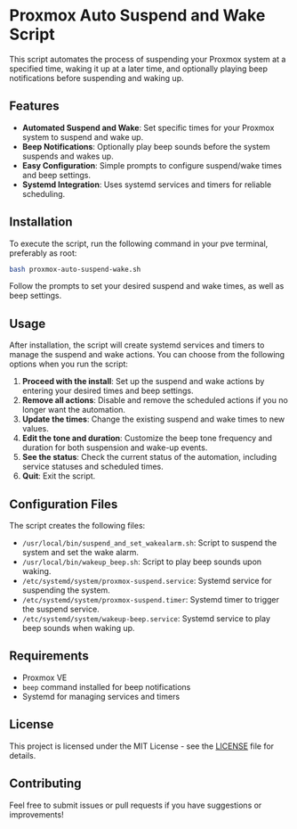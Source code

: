 # Proxmox Auto Suspend and Wake Script

This script automates the process of suspending your Proxmox system at a specified time, waking it up at a later time, and optionally playing beep notifications before suspending and waking up.

## Features

- **Automated Suspend and Wake**: Set specific times for your Proxmox system to suspend and wake up.
- **Beep Notifications**: Optionally play beep sounds before the system suspends and wakes up.
- **Easy Configuration**: Simple prompts to configure suspend/wake times and beep settings.
- **Systemd Integration**: Uses systemd services and timers for reliable scheduling.

## Installation

To execute the script, run the following command in your pve terminal, preferably as root:

```bash
bash proxmox-auto-suspend-wake.sh
```

Follow the prompts to set your desired suspend and wake times, as well as beep settings.

## Usage

After installation, the script will create systemd services and timers to manage the suspend and wake actions. You can choose from the following options when you run the script:

1. **Proceed with the install**: Set up the suspend and wake actions by entering your desired times and beep settings.
2. **Remove all actions**: Disable and remove the scheduled actions if you no longer want the automation.
3. **Update the times**: Change the existing suspend and wake times to new values.
4. **Edit the tone and duration**: Customize the beep tone frequency and duration for both suspension and wake-up events.
5. **See the status**: Check the current status of the automation, including service statuses and scheduled times.
6. **Quit**: Exit the script.

## Configuration Files

The script creates the following files:

- `/usr/local/bin/suspend_and_set_wakealarm.sh`: Script to suspend the system and set the wake alarm.
- `/usr/local/bin/wakeup_beep.sh`: Script to play beep sounds upon waking.
- `/etc/systemd/system/proxmox-suspend.service`: Systemd service for suspending the system.
- `/etc/systemd/system/proxmox-suspend.timer`: Systemd timer to trigger the suspend service.
- `/etc/systemd/system/wakeup-beep.service`: Systemd service to play beep sounds when waking up.

## Requirements

- Proxmox VE
- `beep` command installed for beep notifications
- Systemd for managing services and timers

## License

This project is licensed under the MIT License - see the [LICENSE](LICENSE) file for details.

## Contributing

Feel free to submit issues or pull requests if you have suggestions or improvements!
